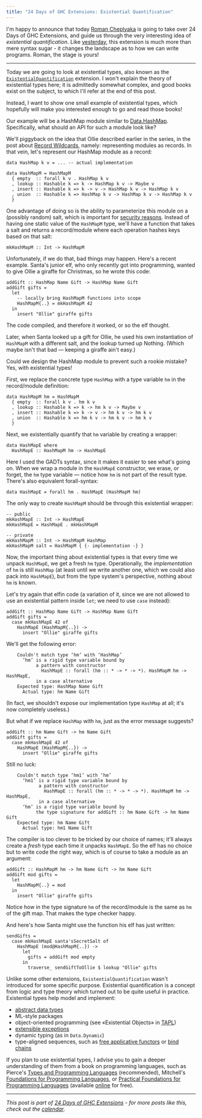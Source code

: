 ```yaml
---
title: "24 Days of GHC Extensions: Existential Quantification"
---
```


I'm happy to announce that today [Roman Cheplyaka](http://ro-che.info/) is going
to take over 24 Days of GHC Extensions, and guide us through the very
interesting idea of *existential quantification*. Like
[yesterday](/guest-posts/2014-12-18-rank-n-types.html), this extension is much
more than mere syntax sugar - it changes the landscape as to how we can write
programs. Roman, the stage is yours!

---

Today we are going to look at existential types, also known as the
[`ExistentialQuantification`][10] extension. I won't explain the
theory of existential types here; it is admittedly somewhat complex, and good
books exist on the subject, to which I'll refer at the end of this post.

Instead, I want to show one small example of existential types, which hopefully
will make you interested enough to go and read those books!

Our example will be a HashMap module similar to [Data.HashMap][7]. Specifically,
what should an API for such a module look like?

We'll piggyback on the idea that Ollie described earlier in the series, in
the post about [Record Wildcards][9], namely: representing modules as records.
In that vein, let's represent our HashMap module as a record:

~~~ {.haskell}
data HashMap k v = ... -- actual implementation

data HashMapM = HashMapM
  { empty  :: forall k v . HashMap k v
  , lookup :: Hashable k => k -> HashMap k v -> Maybe v
  , insert :: Hashable k => k -> v -> HashMap k v -> HashMap k v
  , union  :: Hashable k => HashMap k v -> HashMap k v -> HashMap k v
  }
~~~

One advantage of doing so is the ability to parameterize this module on a
(possibly random) salt, which is important for [security reasons][8]. Instead of
having one static value of the `HashMapM` type, we'll have a function that takes
a salt and returns a record/module where each operation hashes keys based on
that salt:

~~~ {.haskell}
mkHashMapM :: Int -> HashMapM
~~~

Unfortunately, if we do that, bad things may happen.
Here's a recent example. Santa's junior elf, who only recently got into programming,
wanted to give Ollie a giraffe for Christmas, so he wrote this code:

~~~ {.haskell}
addGift :: HashMap Name Gift -> HashMap Name Gift
addGift gifts =
  let
    -- locally bring HashMapM functions into scope
    HashMapM{..} = mkHashMapM 42
  in
    insert "Ollie" giraffe gifts
~~~

The code compiled, and therefore it worked, or so the elf thought.

Later, when Santa looked up a gift for Ollie, he used his own
instantiation of `HashMapM` with a different salt, and the lookup turned up
Nothing. (Which maybe isn't that bad — keeping a giraffe ain't easy.)

Could we design the HashMap module to prevent such a rookie mistake?
Yes, with existential types!

First, we replace the concrete type `HashMap` with a type variable `hm` in the
record/module definition:

~~~ {.haskell}
data HashMapM hm = HashMapM
  { empty  :: forall k v . hm k v
  , lookup :: Hashable k => k -> hm k v -> Maybe v
  , insert :: Hashable k => k -> v -> hm k v -> hm k v
  , union  :: Hashable k => hm k v -> hm k v -> hm k v
  }
~~~

Next, we existentially quantify that `hm` variable by creating a wrapper:

~~~ {.haskell}
data HashMapE where
  HashMapE :: HashMapM hm -> HashMapE
~~~

Here I used the GADTs syntax, since it makes it easier to see what's going on.
When we wrap a module in the `HashMapE` constructor, we erase, or forget, the `hm`
type variable — notice how `hm` is not part of the result type. There's also
equivalent forall-syntax:

~~~ {.haskell}
data HashMapE = forall hm . HashMapE (HashMapM hm)
~~~

The only way to create `HashMapM` should be through this existential wrapper:

~~~ {.haskell}
-- public
mkHashMapE :: Int -> HashMapE
mkHashMapE = HashMapE . mkHashMapM

-- private
mkHashMapM :: Int -> HashMapM HashMap
mkHashMapM salt = HashMapM { {- implementation -} }
~~~

Now, the important thing about existential types is that every time we unpack
`HashMapE`, we get a fresh `hm` type. Operationally, the *implementation* of
`hm` is still `HashMap` (at least until we write another one, which we could
also pack into `HashMapE`), but from the type system's perspective, nothing
about `hm` is known.

Let's try again that elfin code (a variation of it, since we are not allowed to
use an existential pattern inside `let`; we need to use `case` instead):

~~~ {.haskell}
addGift :: HashMap Name Gift -> HashMap Name Gift
addGift gifts =
  case mkHashMapE 42 of
    HashMapE (HashMapM{..}) ->
      insert "Ollie" giraffe gifts
~~~

We'll get the following error:

~~~
    Couldn't match type ‘hm’ with ‘HashMap’
      ‘hm’ is a rigid type variable bound by
           a pattern with constructor
             HashMapE :: forall (hm :: * -> * -> *). HashMapM hm -> HashMapE,
           in a case alternative
    Expected type: HashMap Name Gift
      Actual type: hm Name Gift
~~~

(In fact, we shouldn't expose our implementation type `HashMap` at all; it's
now completely useless.)

But what if we replace `HashMap` with `hm`, just as the error message suggests?


~~~ {.haskell}
addGift :: hm Name Gift -> hm Name Gift
addGift gifts =
  case mkHashMapE 42 of
    HashMapE (HashMapM{..}) ->
      insert "Ollie" giraffe gifts
~~~

Still no luck:

~~~
    Couldn't match type ‘hm1’ with ‘hm’
      ‘hm1’ is a rigid type variable bound by
            a pattern with constructor
              HashMapE :: forall (hm :: * -> * -> *). HashMapM hm -> HashMapE,
            in a case alternative
      ‘hm’ is a rigid type variable bound by
           the type signature for addGift :: hm Name Gift -> hm Name Gift
    Expected type: hm Name Gift
      Actual type: hm1 Name Gift
~~~

The compiler is too clever to be tricked by our choice of names; it'll always
create a *fresh* type each time it unpacks `HashMapE`. So the elf has no choice but
to write code the right way, which is of course to take a module as an
argument:


~~~ {.haskell}
addGift :: HashMapM hm -> hm Name Gift -> hm Name Gift
addGift mod gifts =
  let
    HashMapM{..} = mod
  in
    insert "Ollie" giraffe gifts
~~~

Notice how in the type signature `hm` of the record/module is the same as `hm`
of the gift map. That makes the type checker happy.

And here's how Santa might use the function his elf has just written:

~~~ {.haskell}
sendGifts =
  case mkHashMapE santa'sSecretSalt of
    HashMapE (mod@HashMapM{..}) ->
      let
        gifts = addGift mod empty
      in
        traverse_ sendGiftToOllie $ lookup "Ollie" gifts
~~~

Unlike some other extensions, `ExistentialQuantification` wasn't introduced for some
specific purpose. Existential quantification is a concept from logic and type
theory which turned out to be quite useful in practice. Existential types help
model and implement:

* [abstract data types][2]
* ML-style packages
* object-oriented programming (see «Existential Objects» in [TAPL][3])
* [extensible exceptions][4]
* dynamic typing (as in `Data.Dynamic`)
* type-aligned sequences, such as [free applicative functors][5] or
  [bind chains][6]


If you plan to use existential types, I advise you to gain a deeper
understanding of them from a book on programming languages, such as Pierce's
[Types and Programming Languages][3] (recommended),
Mitchell's [Foundations for Programming Languages][11], or
[Practical Foundations for Programming Languages][12] (available [online][13] for
free).

----

*This post is part of
[24 Days of GHC Extensions](/pages/2014-12-01-24-days-of-ghc-extensions.html) -
for more posts like this, check out the
[calendar](/pages/2014-12-01-24-days-of-ghc-extensions.html)*.

[2]: https://dl.acm.org/citation.cfm?id=45065
[3]: http://www.cis.upenn.edu/~bcpierce/tapl/
[4]: http://community.haskell.org/~simonmar/papers/ext-exceptions.pdf
[5]: http://ro-che.info/articles/2013-03-31-flavours-of-free-applicative-functors
[6]: http://homepages.cwi.nl/~ploeg/papers/zseq.pdf
[7]: http://hackage.haskell.org/package/unordered-containers-0.2.5.1/docs/Data-HashMap-Lazy.html
[8]: http://www.serpentine.com/blog/2012/12/13/a-major-new-release-of-the-haskell-hashable-library/
[9]: https://ocharles.org.uk/blog/posts/2014-12-04-record-wildcards.html
[10]: https://downloads.haskell.org/~ghc/7.8.3/docs/html/users_guide/data-type-extensions.html#existential-quantification
[11]: https://mitpress.mit.edu/books/foundations-programming-languages
[12]: http://www.cambridge.org/us/knowledge/discountpromotion/?site_locale=en_US&code=L2PFPL
[13]: http://www.cs.cmu.edu/~rwh/plbook/book.pdf
